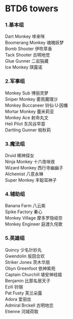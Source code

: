 BTD6 towers
=========
### 1.基本组<br />
Dart Monkey 哆来咪<br />
Boomerang Monkey 魂魄妖梦<br />
Bomb Shooter 伊吹萃香<br />
Tack Shooter 古明地觉<br />
Glue Gunner 二岩猯藏<br />
Ice Monkey 琪露诺<br />
### 2.军事组<br />
Monkey Sub 博丽灵梦<br />
Sniper Monkey 雾雨魔理沙<br />
Monkey Buccaneer 铃仙·U·因幡<br />
Mortar Monkey 蕾米莉亚<br />
Monkey Ace 射命丸文<br />
Heli Pilot 东风谷早苗<br />
Dartling Gunner 帕秋莉<br />
### 3.魔法组<br />
Druid 稀神探女<br />
Ninja Monkey 十六夜咲夜<br />
Wizard Monkey 西行寺幽幽子<br />
AIchemist 八意永琳<br />
Super Monkey 丰聪耳神子<br />
### 4.辅助组<br />
Banana Farm 八云紫<br />
Spike Factory 秦心<br />
Monkey Village 摩多罗隐岐奈<br />
Monkey Engineer 庭渡久侘歌<br />
### 5.英雄组<br />
Quincy 少名针妙丸<br />
Gwendolin 坂田合欢<br />
Striker Jones 茨木华扇<br />
Obyn Greenfoot 依神紫苑<br />
Captain Churchill 埴安神袿姬<br />
Benjamin 比那名居天子<br />
Ezili 铃瑚<br />
Pat Fusty 芙兰朵露<br />
Adora 爱丽丝<br />
Admiral Brckell 古明地恋<br />
Etienne 河城荷取
